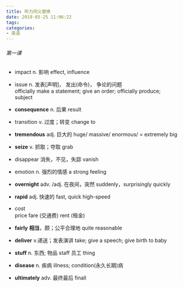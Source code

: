 ```yaml
---
title: 听力同义替换
date: 2019-05-25 11:06:22
tags:
categories:
- 英语
---
```




###### 第一课

+ impact    n. 影响 
  effect,    influence
+ issue   n. 发表[声明]， 发出(命令)， 争论的问题               
  officially make a statement;   give an order;     officially produce;    
  subject 
+ **consequence**     n. 后果
  result
+ transition    v.  过度；转变
  change to



+ **tremendous**    adj.  巨大的
  huge/ massive/ enormous/ = extremely big
+ **seize**     v. 抓取；夺取
  grab
+ disappear    消失，不见，失踪
  vanish
+ emotion    n. 强烈的情感
  a strong feeling



+ **overnight**    adv. /adj.   在夜间，突然
  suddenly，surprisingly quickly
+ **rapid**    adj. 快速的
  fast, quick high-speed
+ cost   
  price    fare (交通费)             rent (租金)
+ **fairly**    **相当**，颇；公平合理地
  quite                          reasonable



+ **deliver**    v.递送；发表演讲
  take;       give  a speech;     give birth to   baby
+ **stuff**     n. 东西; 物品       staff  员工
  thing
+ **disease**     n. 疾病
  illness;      condition(永久长期)病
+ **ultimately**    adv.  最终最后
  finall